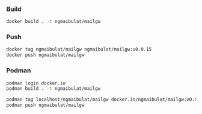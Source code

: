 ### Build

```bash
docker build . -t ngmaibulat/mailgw
```

### Push

```bash
docker tag ngmaibulat/mailgw ngmaibulat/mailgw:v0.0.15
docker push ngmaibulat/mailgw
```

### Podman

```bash
podman login docker.io
podman build . -t ngmaibulat/mailgw

podman tag localhost/ngmaibulat/mailgw docker.io/ngmaibulat/mailgw:v0.0.14
podman push ngmaibulat/mailgw
```
